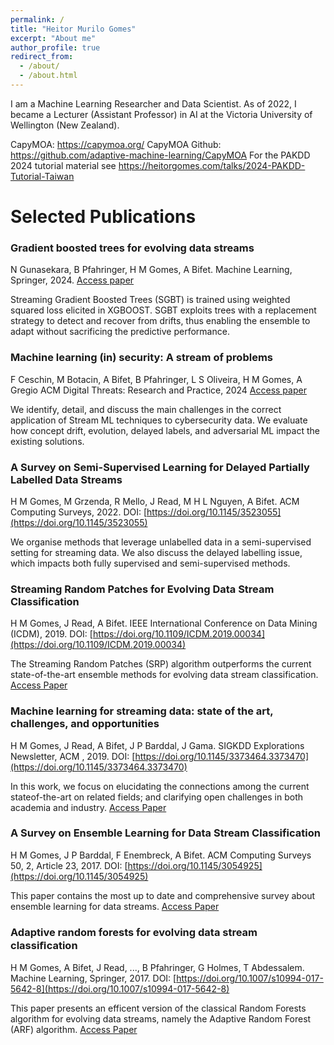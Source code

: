 ```yaml
---
permalink: /
title: "Heitor Murilo Gomes"
excerpt: "About me"
author_profile: true
redirect_from: 
  - /about/
  - /about.html
---
```



I am a Machine Learning Researcher and Data Scientist. 
As of 2022, I became a Lecturer (Assistant Professor) in AI at the Victoria University of Wellington (New Zealand). 
<!-- Previously, I am an associate researcher at the [AI Institute](https://ai.waikato.ac.nz) at the University of Waikato.  -->

CapyMOA: https://capymoa.org/
CapyMOA Github: https://github.com/adaptive-machine-learning/CapyMOA
For the PAKDD 2024 tutorial material see https://heitorgomes.com/talks/2024-PAKDD-Tutorial-Taiwan

Selected Publications
======

### Gradient boosted trees for evolving data streams
N Gunasekara, B Pfahringer, H M Gomes, A Bifet. 
Machine Learning, Springer, 2024. [Access paper](https://link.springer.com/article/10.1007/s10994-024-06517-y)

Streaming Gradient Boosted Trees (SGBT) is trained using weighted squared loss elicited in XGBOOST. SGBT exploits trees with a replacement strategy to detect and recover from drifts, thus enabling the ensemble to adapt without sacrificing the predictive performance.

### Machine learning (in) security: A stream of problems
F Ceschin, M Botacin, A Bifet, B Pfahringer, L S Oliveira, H M Gomes, A Gregio
ACM Digital Threats: Research and Practice, 2024
[Access paper](https://dl.acm.org/doi/pdf/10.1145/3617897)

We identify, detail, and discuss the main challenges in the correct application of Stream ML techniques to cybersecurity data. We evaluate how concept drift, evolution, delayed labels, and adversarial ML impact the existing solutions. 

### A Survey on Semi-Supervised Learning for Delayed Partially Labelled Data Streams
H M Gomes, M Grzenda, R Mello, J Read, M H L Nguyen, A Bifet. ACM Computing Surveys, 2022.
DOI: [https://doi.org/10.1145/3523055](https://doi.org/10.1145/3523055)

We organise methods that leverage unlabelled data in a semi-supervised setting for streaming data. We also discuss the delayed labelling issue, which impacts both fully supervised and semi-supervised methods.

### Streaming Random Patches for Evolving Data Stream Classification
H M Gomes, J Read, A Bifet. IEEE International Conference on Data Mining (ICDM), 2019. DOI: [https://doi.org/10.1109/ICDM.2019.00034](https://doi.org/10.1109/ICDM.2019.00034)

The Streaming Random Patches (SRP) algorithm outperforms the current state-of-the-art ensemble methods for evolving data stream classification. [Access Paper](https://www.researchgate.net/publication/338943432_Streaming_Random_Patches_for_Evolving_Data_Stream_Classification)

### Machine learning for streaming data: state of the art, challenges, and opportunities
H M Gomes, J Read, A Bifet, J P Barddal, J Gama. SIGKDD Explorations Newsletter, ACM , 2019. DOI: [https://doi.org/10.1145/3373464.3373470](https://doi.org/10.1145/3373464.3373470)
 
In this work, we focus on elucidating the connections among the current stateof-the-art on related fields; and clarifying open challenges in both academia and industry. [Access Paper](https://www.researchgate.net/publication/337581742_Machine_learning_for_streaming_data_state_of_the_art_challenges_and_opportunities)

### A Survey on Ensemble Learning for Data Stream Classification
H M Gomes, J P Barddal, F Enembreck, A Bifet. ACM Computing Surveys 50, 2, Article 23, 2017. DOI: [https://doi.org/10.1145/3054925](https://doi.org/10.1145/3054925)
 
This paper contains the most up to date and comprehensive survey about ensemble learning for data streams.  [Access Paper](https://www.researchgate.net/publication/315698712_A_Survey_on_Ensemble_Learning_for_Data_Stream_Classification)

### Adaptive random forests for evolving data stream classiﬁcation
H M Gomes, A Bifet, J Read, ..., B Pfahringer, G Holmes, T Abdessalem. Machine Learning, Springer, 2017. DOI: [https://doi.org/10.1007/s10994-017-5642-8](https://doi.org/10.1007/s10994-017-5642-8)
 
This paper presents an efficent version of the classical Random Forests algorithm for evolving data streams, namely the Adaptive Random Forest (ARF) algorithm. [Access Paper](https://www.researchgate.net/publication/317579226_Adaptive_random_forests_for_evolving_data_stream_classification)

